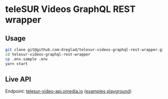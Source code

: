 # teleSUR Videos GraphQL REST wrapper

## Usage

```sh
git clone git@github.com:dreglad/telesur-videos-graphql-rest-wrapper.git
cd telesur-videos-graphql-rest-wrapper
cp .env.sample .env
yarn start
```

## Live API

Endpoint: [telesur-video-api.omedia.io](https://telesur-video-api.omedia.io) ([examples playground](https://graphqlbin.com/v2/Jqz0tB))
